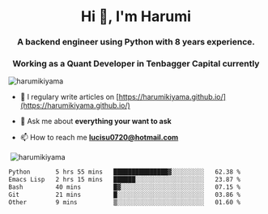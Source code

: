 <h1 align="center">Hi 👋, I'm Harumi</h1>
<h3 align="center">A backend engineer using <b>Python</b> with 8 years experience.</h3>
<h3 align="center">Working as a Quant Developer in <b>Tenbagger Capital</b> currently</h3>

<p align="left"> <img src="https://komarev.com/ghpvc/?username=harumikiyama" alt="harumikiyama" /> </p>


- 📝 I regulary write articles on [https://harumikiyama.github.io/](https://harumikiyama.github.io/)

- 💬 Ask me about **everything your want to ask**

- 📫 How to reach me **lucisu0720@hotmail.com**

<p>&nbsp;<img align="center" src="https://github-readme-stats.vercel.app/api?username=harumikiyama&show_icons=true" alt="harumikiyama" /></p>


<!--START_SECTION:waka-->

```txt
Python       5 hrs 55 mins   ███████████████▓░░░░░░░░░   62.38 %
Emacs Lisp   2 hrs 15 mins   ██████░░░░░░░░░░░░░░░░░░░   23.87 %
Bash         40 mins         █▓░░░░░░░░░░░░░░░░░░░░░░░   07.15 %
Git          21 mins         █░░░░░░░░░░░░░░░░░░░░░░░░   03.86 %
Other        9 mins          ▒░░░░░░░░░░░░░░░░░░░░░░░░   01.60 %
```

<!--END_SECTION:waka-->
